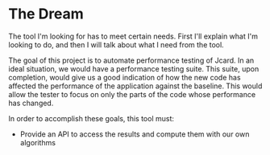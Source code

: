 # The Dream

The tool I'm looking for has to meet certain needs. First I'll explain what I'm looking to do, and then I will talk about what I need from the tool.

The goal of this project is to automate performance testing of Jcard. In an ideal situation, we would have a performance testing suite. This suite, upon completion, would give us a good indication of how the new code has affected the performance of the application against the baseline. This would allow the tester to focus on only the parts of the code whose performance has changed.

In order to accomplish these goals, this tool must:
* Provide an API to access the results and compute them with our own algorithms
